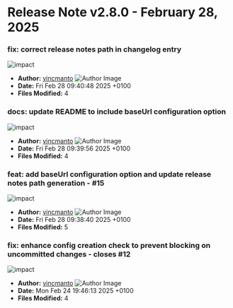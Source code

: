 # Release Note v2.8.0 - February 28, 2025


### fix: correct release notes path in changelog entry

![impact](https://img.shields.io/badge/impact-medium-yellow?style=flat-square)
- **Author:** [vincmanto](https://github.com/vincmanto) ![Author Image](https://avatars.githubusercontent.com/vincmanto?size=40)
- **Date:** Fri Feb 28 09:40:48 2025 +0100
- **Files Modified:** 4
    
### docs: update README to include baseUrl configuration option

![impact](https://img.shields.io/badge/impact-medium-yellow?style=flat-square)
- **Author:** [vincmanto](https://github.com/vincmanto) ![Author Image](https://avatars.githubusercontent.com/vincmanto?size=40)
- **Date:** Fri Feb 28 09:39:56 2025 +0100
- **Files Modified:** 4
    
### feat: add baseUrl configuration option and update release notes path generation - #15

![impact](https://img.shields.io/badge/impact-medium-yellow?style=flat-square)
- **Author:** [vincmanto](https://github.com/vincmanto) ![Author Image](https://avatars.githubusercontent.com/vincmanto?size=40)
- **Date:** Fri Feb 28 09:38:40 2025 +0100
- **Files Modified:** 5
    
### fix: enhance config creation check to prevent blocking on uncommitted changes - closes #12

![impact](https://img.shields.io/badge/impact-medium-yellow?style=flat-square)
- **Author:** [vincmanto](https://github.com/vincmanto) ![Author Image](https://avatars.githubusercontent.com/vincmanto?size=40)
- **Date:** Mon Feb 24 19:46:13 2025 +0100
- **Files Modified:** 4
    
